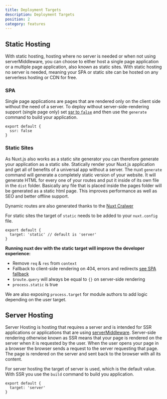 ```yaml
---
title: Deployment Targets
description: Deployment Targets
position: 2
category: features
---
```


## Static Hosting

With static hosting, hosting where no server is needed or when not using serverMiddleware, you can choose to either host a single page application or a multiple page application, also known as static sites. With static hosting no server is needed, meaning your SPA or static site can be hosted on any serverless hosting or CDN for free.

### SPA

Single page applications are pages that are rendered only on the client side without the need of a server. To deploy without server-side-rendering support (single page only) set [ssr to `false`](/guides/features/rendering-modes#spa) and then use the `generate` command to build your application.

```js{}[nuxt.config.js]
export default {
  ssr: false
}
```

### Static Sites

As Nuxt.js also works as a static site generator you can therefore generate your application as a static site. Statically render your Nuxt.js application and get all of benefits of a universal app without a server. The nuxt `generate` command will generate a completely static version of your website. It will generate HTML for every one of your routes and put it inside of its own file in the `dist` folder. Basically any file that is placed inside the pages folder will be generated as a static html page. This improves performance as well as SEO and better offline support.

<base-alert type="info">

Dynamic routes are also generated thanks to the [Nuxt Cralwer](/guides/configuration-glossary/configuration-generate#crawler)

</base-alert>

For static sites the target of `static` needs to be added to your `nuxt.config` file.

```js{}[nuxt.config.js]
export default {
  target: 'static' // default is 'server'
}
```

**Running nuxt dev with the static target will improve the developer experience:**

- Remove `req` & `res` from `context`
- Fallback to client-side rendering on 404, errors and redirects [see SPA fallback](/guides/concepts/static-site-generation#spa-fallback)
- `$route.query` will always be equal to `{}` on server-side rendering
- `process.static` is true

<base-alert type="info">

We are also exposing `process.target` for module authors to add logic depending on the user target.

</base-alert>

## Server Hosting

Server Hosting is hosting that requires a server and is intended for SSR applications or applications that are using [serverMiddleware](/guides/configuration-glossary/configuration-servermiddleware). Server-side rendering otherwise known as SSR means that your page is rendered on the server when it is requested by the user. When the user opens your page in a browser the browser sends a request to the server requesting that page. The page is rendered on the server and sent back to the browser with all its content.

For server hosting the target of server is used, which is the default value. With SSR you use the `build` command to build you application.

```js{}[nuxt.config.js]
export default {
  target: 'server'
}
```

